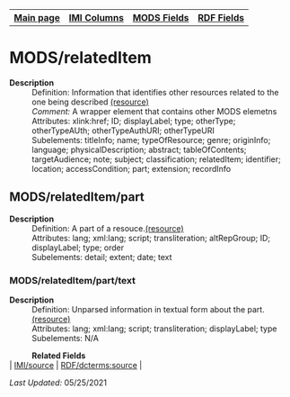 <!DOCTYPE html>
<html>

<body>
<table style="width:100%">
  <tr>
    <th><a href="index.md">Main page</a></th>
	<th><a href="IMI.md">IMI Columns</a></th>
    <th><a href="MODS.md">MODS Fields</a></th>
    <th><a href="RDF.md">RDF Fields</a></th>
  </tr>
</table>



<h1>MODS/relatedItem</h1>
<dl>
  <dt><b>Description</b></dt>
  <dd>Definition: Information that identifies other resources related to the one being described <a href="http://www.loc.gov/standards/mods/userguide/relateditem.md">(resource)</a></dd>
  <dd><i>Comment: </i>A wrapper element that contains other MODS elemetns</dd>
  <dd>Attributes: xlink:href; ID; displayLabel; type; otherType; otherTypeAUth; otherTypeAuthURI; otherTypeURI</dd>
  <dd>Subelements: titleInfo; name; typeOfResource; genre; originInfo; language; physicalDescription; abstract; tableOfContents; targetAudience; note; subject; classification; relatedItem; identifier; location; accessCondition; part; extension; recordInfo</dd>
 </dl>
 <dl>
  <h2>MODS/relatedItem/part</h2>
  <dt><b>Description</b></dt>
  <dd>Definition: A part of a resouce.<a href="http://www.loc.gov/standards/mods/userguide/part.md">(resource)</a></dd>
  <dd>Attributes: lang; xml:lang; script; transliteration; altRepGroup; ID; displayLabel; type; order</dd>
  <dd>Subelements: detail; extent; date; text</dd>
</dl>
<dl>
<h3>MODS/relatedItem/part/text</h3>
  <dt><b>Description</b></dt>
  <dd>Definition: Unparsed information in textual form about the part. <a href="http://www.loc.gov/standards/mods/userguide/part.md#text">(resource)</a></dd>
  <dd>Attributes: lang; xml:lang; script; transliteration; displayLabel; type</dd>
  <dd>Subelements: N/A</dd>
<dl>
	<dd><b>Related Fields</b></dd>
		| <a href="source.md">IMI/source</a> | <a href="rdf.dc.source.md">RDF/dcterms:source</a> |
</dl>
<p><i>Last Updated: </i>05/25/2021</p>
</body>
</html>